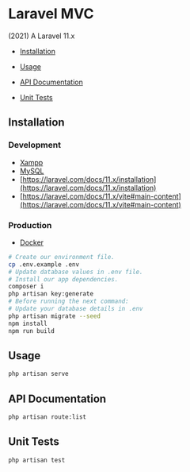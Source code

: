 # Laravel MVC

(2021) A Laravel 11.x

* [Installation](#installation)

* [Usage](#usage)

* [API Documentation](#api-documentation)

* [Unit Tests](#unit-tests)

## Installation

### Development
* [Xampp](https://www.apachefriends.org/es/index.html)
* [MySQL](https://laravel.com/docs/11.x/database#introduction)
* [https://laravel.com/docs/11.x/installation](https://laravel.com/docs/11.x/installation)
* [https://laravel.com/docs/11.x/vite#main-content](https://laravel.com/docs/11.x/vite#main-content)

### Production
* [Docker](https://docs.docker.com/get-started/get-docker/)


```bash
# Create our environment file.
cp .env.example .env
# Update database values in .env file.
# Install our app dependencies.
composer i
php artisan key:generate
# Before running the next command:
# Update your database details in .env
php artisan migrate --seed
npm install
npm run build
```

## Usage

```bash
php artisan serve
```

## API Documentation

```bash
php artisan route:list
```

## Unit Tests

```bash
php artisan test
```
